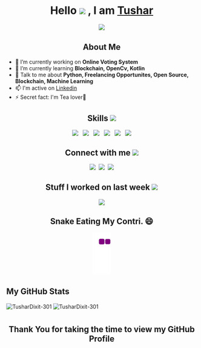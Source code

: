 
<h1 align = center>Hello <img src = "https://raw.githubusercontent.com/MartinHeinz/MartinHeinz/master/wave.gif" width = 50px> , I am <a href = "https://bio.link/tushardixit" target="_blank"> Tushar</a> </h1>
</div>

<div align = center>
<img src = "https://media0.giphy.com/media/KDDpcKigbfFpnejZs6/giphy.gif?cid=ecf05e47oy6f4zjs8g1qoiystc56cu7r9tb8a1fe76e05oty&rid=giphy.gif" width = 200px>
<h2> About Me </h2>
</div> 
  
- 🔭 I’m currently working on **Online Voting System**
- 🌱 I’m currently learning **Blockchain, OpenCv, Kotlin**
- 💬 Talk to me about **Python, Freelancing Opportunites, Open Source, Blockchain, Machine Learning**
- 📫 I'm active on [Linkedin](https://www.linkedin.com/in/tushar-dixit301/)
- ⚡ Secret fact: I'm Tea lover🍵

<h2 align = center> Skills <img src = "https://media2.giphy.com/media/QssGEmpkyEOhBCb7e1/giphy.gif?cid=ecf05e47a0n3gi1bfqntqmob8g9aid1oyj2wr3ds3mg700bl&rid=giphy.gif" width = 42px> </h2>
<p align=center>
<a> <img width ='26px' src ='https://raw.githubusercontent.com/rahulbanerjee26/githubAboutMeGenerator/main/icons/python.svg' > </a>&nbsp
<a> <img width ='26px' src ='https://raw.githubusercontent.com/rahulbanerjee26/githubAboutMeGenerator/main/icons/leet-code.svg'> </a>&nbsp
<a> <img width ='26px' src ='https://raw.githubusercontent.com/rahulbanerjee26/githubAboutMeGenerator/main/icons/opencv.svg'> </a>&nbsp
<a> <img width ='20px' src ='https://upload.wikimedia.org/wikipedia/commons/5/5d/Duke_%28Java_mascot%29_waving.svg'> </a>&nbsp
<a> <img width ='26px' src ='https://upload.wikimedia.org/wikipedia/commons/9/9a/Visual_Studio_Code_1.35_icon.svg'> </a>&nbsp
<a> <img width ='20px' src ='https://upload.wikimedia.org/wikipedia/commons/9/98/Solidity_logo.svg'> </a>
</p>
<!--media  -->
<h2 align=center> Connect with me <img src='https://raw.githubusercontent.com/ShahriarShafin/ShahriarShafin/main/Assets/handshake.gif' width="100px"> </h2>
<p align=center>
<a href = 'https://www.linkedin.com/in/tushar-dixit301'> <img width = '26px' src="https://raw.githubusercontent.com/rahulbanerjee26/githubAboutMeGenerator/main/icons/linked-in-alt.svg"/></a>&nbsp
<a href = 'https://twitter.com/tushardixit371'> <img width = '26px' src="https://raw.githubusercontent.com/rahulbanerjee26/githubAboutMeGenerator/main/icons/twitter.svg"/></a>&nbsp 
<a href = 'https://github.com/TusharDixit-301'> <img width = '26px' src="https://raw.githubusercontent.com/rahulbanerjee26/githubAboutMeGenerator/main/icons/github.svg"/></a> 
</p>
<div>
<h2 align = center> Stuff I worked on last week  <img src = "https://media1.giphy.com/media/JZ40cnfnN11KycrvMF/giphy.gif?cid=ecf05e47a0n3gi1bfqntqmob8g9aid1oyj2wr3ds3mg700bl&rid=giphy.gif" width = 70px> </h2>
<a href="https://github.com/anuraghazra/github-readme-stats">
<div align = center><img align="center" src="https://github-readme-stats.vercel.app/api/wakatime?username=@tushardixit_301&compact=True"/></div>
</a>
</div>

<!--Snake Graph  -->
<h2 align = center> Snake Eating My Contri. 😄 </h2>
<div align = center>
<img src= "https://github.com/TusharDixit-301/TusharDixit-301/blob/output/github-contribution-grid-snake.gif">
</div>
<div>
<h2 align> My GitHub Stats </h2>
<img align=center  margin="0px" src="https://github-readme-stats.vercel.app/api?username=TusharDixit-301&show_icons=true&locale=en&theme=chartreuse-dark" alt="TusharDixit-301" />
<img align=center src="https://github-readme-streak-stats.herokuapp.com/?user=TusharDixit-301&theme=chartreuse-dark" alt="TusharDixit-301" />
</div>




<h1></h1>
<h2 align = center >Thank You for taking the time to view my GitHub Profile </h2>

